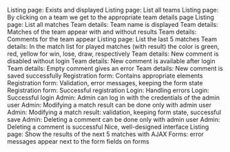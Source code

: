 Listing page: Exists and displayed
Listing page: List all teams 
Listing page: By clicking on a team we get to the appropriate team details page 
Listing page: List all matches 
Team details: Team name is displayed 
Team details: Matches of the team appear with and without results 
Team details: Comments for the team appear 
Listing page: List the last 5 matches 
Team details: In the match list for played matches (with result) the color is green, red, yellow for win, lose, draw, respectively 
Team details: New comment is disabled without login 
Team details: New comment is available after login 
Team details: Empty comment gives an error 
Team details: New comment is saved successfully 
Registration form: Contains appropriate elements 
Registration form: Validation, error messages, keeping the form state 
Registration form: Successful registration 
Login: Handling errors 
Login: Successful login 
Admin: Admin can log in with the credentials of the admin user 
Admin: Modifying a match result can be done only with admin user 
Admin: Modifying a match result: validation, keeping form state, successful save 
Admin: Deleting a comment can be done only with admin user 
Admin: Deleting a comment is successful 
Nice, well-designed interface 
Listing page: Show the results of the next 5 matches with AJAX 
Forms: error messages appear next to the form fields on forms 